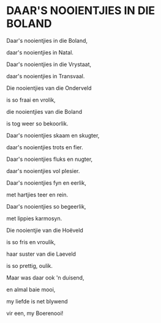# DAAR'S NOOIENTJIES IN DIE BOLAND

Daar's nooientjies in die Boland,

daar's nooientjies in Natal.

Daar's nooientjies in die Vrystaat,

daar's nooientjies in Transvaal.

Die nooientjies van die Onderveld

is so fraai en vrolik,

die nooientjies van die Boland

is tog weer so bekoorlik.

Daar's nooientjies skaam en skugter,

daar's nooientjies trots en fier.

Daar's nooientjies fluks en nugter,

daar's nooientjies vol plesier.


Daar's nooientjies fyn en eerlik,

met hartjies teer en rein.

Daar's nooientjies so begeerlik,

met lippies karmosyn.

Die nooientjie van die Hoëveld

is so fris en vroulik,

haar suster van die Laeveld

is so prettig, oulik.

Maar was daar ook 'n duisend,

en almal baie mooi,

my liefde is net blywend

vir een, my Boerenooi!

